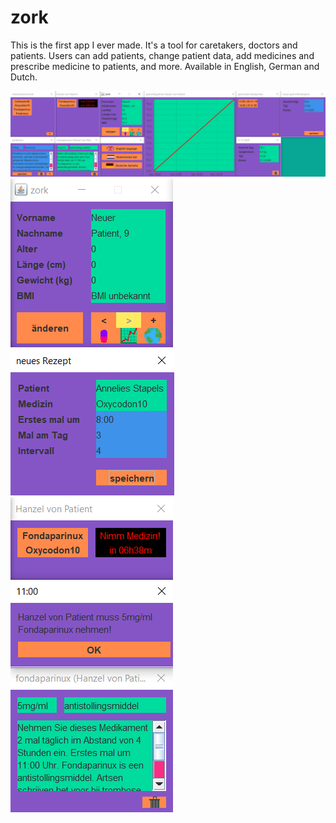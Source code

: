 # zork
This is the first app I ever made. It's a tool for caretakers, doctors and patients. Users can add patients, change patient data, add medicines and prescribe medicine to patients, and more. Available in English, German and Dutch.

![full](https://raw.githubusercontent.com/wiedzj/zork/main/Screenshots/Zork_Full.png)
![new-patient](https://raw.githubusercontent.com/wiedzj/zork/main/Screenshots/Zork_New_Patient.png)
![new-prescription](https://raw.githubusercontent.com/wiedzj/zork/main/Screenshots/Zork_New_Prescription.png)
![notification](https://raw.githubusercontent.com/wiedzj/zork/main/Screenshots/Zork_Notification.png)
